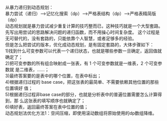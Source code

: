 从暴力递归到动态规划：  
暴力尝试（递归）-->记忆化搜索（dp）-->严格表结构（dp）-->严格表精简版（dp）  
动态规划就是暴力尝试减少重复计算的技巧整而已，这种技巧就是一个大型套路。
先写出用尝试的思路解决问题的递归函数，而不用操心时间复杂度。
这个过程是无可替代的，没有套路的，只能依靠个人智慧，或者足够多的经验。  
但是怎么把尝试的版本，优化成动态规划，是有固定套路的，大体步骤如下：  
1)找到什么可变参数可以代表一个递归状态，也就是哪些参数一旦确定，返回值就确定了；  
2)把可变参数的所有组合映射成一张表，有 1 个可变参数就是一维表，2 个可变参数就
是二维表，......；  
3)最终答案要的是表中的哪个位置，在表中标出；  
4)根据递归过程的 base case，把这张表的最简单、不需要依赖其他位置的那些位置填好
值；  
5)根据递归过程非base case的部分，也就是分析表中的普遍位置需要怎么计算得到，那
么这张表的填写顺序也就确定了；  
6)填好表，返回最终答案在表中位置的值；  
动态规划法优化方法1：空间压缩，即使用滚动数组将原始使用的dp数组降维。  

